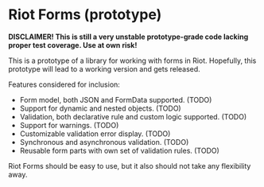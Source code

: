 # Riot Forms (prototype)

**DISCLAIMER! This is still a very unstable prototype-grade code lacking proper test coverage. Use at own risk!**

This is a prototype of a library for working with forms in Riot. Hopefully, this 
prototype will lead to a working version and gets released. 

Features considered for inclusion:

* Form model, both JSON and FormData supported. (TODO)
* Support for dynamic and nested objects. (TODO)
* Validation, both declarative rule and custom logic supported. (TODO)
* Support for warnings. (TODO)
* Customizable validation error display. (TODO)
* Synchronous and asynchronous validation. (TODO)
* Reusable form parts with own set of validation rules. (TODO)

Riot Forms should be easy to use, but it also should not take any flexibility away.
